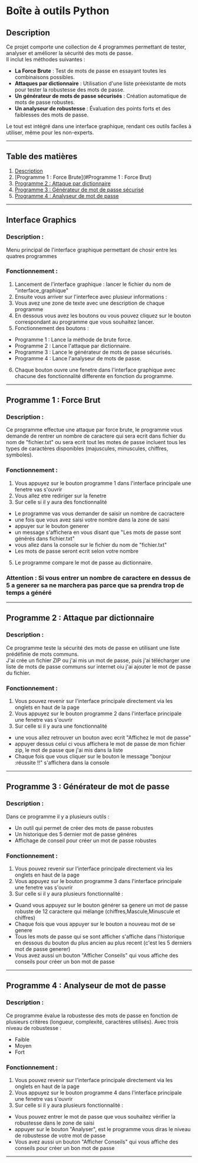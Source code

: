 # Boîte à outils Python

## **Description**
Ce projet comporte une collection de 4 programmes permettant de tester, analyser et améliorer la sécurité des mots de passe.  
Il inclut les méthodes suivantes :  
- **La Force Brute** : Test de mots de passe en essayant toutes les combinaisons possibles.  
- **Attaques par dictionnaire** : Utilisation d'une liste préexistante de mots pour tester la robustesse des mots de passe.  
- **Un générateur de mots de passe sécurisés** : Création automatique de mots de passe robustes.  
- **Un analyseur de robustesse** : Évaluation des points forts et des faiblesses des mots de passe.  

Le tout est intégré dans une interface graphique, rendant ces outils faciles à utiliser, même pour les non-experts.

---

## **Table des matières**
1. [Description](#description)  
2. [Programme 1 : Force Brute](#Programme 1 : Force Brut)  
3. [Programme 2 : Attaque par dictionnaire](#programme-2--attaque-par-dictionnaire)  
4. [Programme 3 : Générateur de mot de passe sécurisé](#programme-3--générateur-de-mot-de-passe-sécurisé)  
5. [Programme 4 : Analyseur de mot de passe](#programme-4--analyseur-de-mot-de-passe)  

---

## **Interface Graphics**
### Description :  
Menu principal de l'interface graphique permettant de chosir entre les quatres programmes
### Fonctionnement :  
1. Lancement de l'interface graphique : lancer le fichier du nom de "interface_graphique"
2. Ensuite vous arriver sur l'interfece avec plusieur informations :
3. Vous avez une zone de texte avec une description de chaque programme
4. En dessous vous avez les boutons ou vous pouvez cliquez sur le bouton correspondant au programme que vous souhaitez lancer.
5. Fonctionnement des boutons :
- Programme 1 : Lance la méthode de brute force.
- Programme 2 : Lance l'attaque par dictionnaire.
- Programme 3 : Lance le générateur de mots de passe sécurisés.
- Programme 4 : Lance l'analyseur de mots de passe.
6. Chaque bouton ouvre une fenetre dans l'interface graphique avec chacune des fonctionnalité differente en fonction du programme.

---

## Programme 1 : Force Brut 
### Description :  
Ce programme effectue une attaque par force brute, le programme vous demande de rentrer un nombre de caractere qui sera ecrit dans fichier du nom de "fichier.txt" ou sera ecrit tout les motes de passe incluent tous les types de caractères disponibles (majuscules, minuscules, chiffres, symboles). 
### Fonctionnement :  
1. Vous appuyez sur le bouton programme 1 dans l'interface principale une fenetre vas s'ouvrir
2. Vous allez etre rediriger sur la fenetre 
3. Sur celle si il y aura des fonctionnalité
- Le programme vas vous demander de saisir un nombre de cacractere
- une fois que vous avez saisi votre nombre dans la zone de saisi
- appuyer sur le bouton generer
- un message s'affichera en vous disant que "Les mots de passe sont générés dans fichier.txt"
- vous allez dans la console sur le fichier du nom de "fichier.txt"
- Les mots de passe seront ecrit selon votre nombre 
5. Le programme compare le mot de passe au dictionnaire.  
### Attention : Si vous entrer un nombre de caractere en dessus de 5 a generer sa ne marchera pas parce que sa prendra trop de temps a généré


---

## Programme 2 : Attaque par dictionnaire
### Description :  
Ce programme teste la sécurité des mots de passe en utilisant une liste prédéfinie de mots communs.  
J'ai crée un fichier ZIP ou j'ai mis un mot de passe, puis j'ai télécharger une liste de mots de passe communs sur internet oiu j'ai ajouter le mot de passe du fichier. 
### Fonctionnement :  
1. Vous pouvez revenir sur l'interface principale directement via les onglets en haut de la page
2. Vous appuyez sur le bouton programme 2 dans l'interface principale une fenetre vas s'ouvrir
3. Sur celle si il y aura une fonctionnalité
- une vous allez retrouver un bouton avec ecrit "Affichez le mot de passe"
- appuyer dessus celui ci vous affichera le mot de passe de mon fichier zip, le mot de passe que j'ai mis dans la liste
- Chaque fois que vous cliquer sur le bouton le message "bonjour :réussite !!" s'affichera dans la console


---

## Programme 3 : Générateur de mot de passe
### Description :  
Dans ce programme il y a plusieurs outils : 
- Un outil qui permet de créer des mots de passe robustes
- Un historique des 5 dernier mot de passe généres
- Affichage de conseil pour créer un mot de passe robustes
### Fonctionnement :  
1. Vous pouvez revenir sur l'interface principale directement via les onglets en haut de la page
2. Vous appuyez sur le bouton programme 3 dans l'interface principale une fenetre vas s'ouvrir
3. Sur celle si il y aura plusieurs fonctionnalité :
- Quand vous appuyez sur le bouton générer sa genere un mot de passe robuste de 12 caractere qui mélange (chiffres,Mascule,Minuscule et chiffres)
- Chaque fois que vous appuyer sur le bouton a nouveau mot de se genere
- Tous les mots de passe qui se sont afficher s'affiche dans l'historique en dessous du bouton du plus ancien au plus recent (c'est les 5 derniers mot de passe generer)
- Vous avez aussi un bouton "Afficher Conseils" qui vous affiche des conseils pour créer un bon mot de passe



---

## Programme 4 : Analyseur de mot de passe
### Description :  
Ce programme évalue la robustesse des mots de passe en fonction de plusieurs critères (longueur, complexité, caractères utilisés).
Avec trois niveau de robustesse : 
- Faible
- Moyen
- Fort 
### Fonctionnement :  
1. Vous pouvez revenir sur l'interface principale directement via les onglets en haut de la page
2. Vous appuyez sur le bouton programme 4 dans l'interface principale une fenetre vas s'ouvrir
3. Sur celle si il y aura plusieurs fonctionnalité :
- Vous pouvez entrer le mot de passe que vous souhaitez vérifier la robustesse dans le zone de saisi
- appuyer sur le bouton "Analyser", est le programme vous diras le niveau de robustesse de votre mot de passe 
- Vous avez aussi un bouton "Afficher Conseils" qui vous affiche des conseils pour créer un bon mot de passe


---


